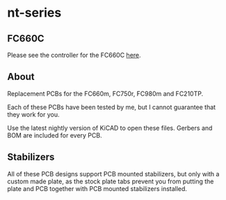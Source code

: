 # nt-series

## FC660C
Please see the controller for the FC660C [here](https://github.com/evyd13/fc660c-controller).

## About
Replacement PCBs for the FC660m, FC750r, FC980m and FC210TP.

Each of these PCBs have been tested by me, but I cannot guarantee that they work for you.

Use the latest nightly version of KiCAD to open these files. Gerbers and BOM are included for every PCB.

## Stabilizers
All of these PCB designs support PCB mounted stabilizers, but only with a custom made plate, as the stock plate tabs prevent you from putting the plate and PCB together with PCB mounted stabilizers installed.
